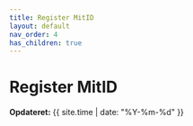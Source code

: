 ```yaml
---
title: Register MitID
layout: default
nav_order: 4
has_children: true
---
```

# Register MitID
**Opdateret:** {{ site.time | date: "%Y-%m-%d" }}
